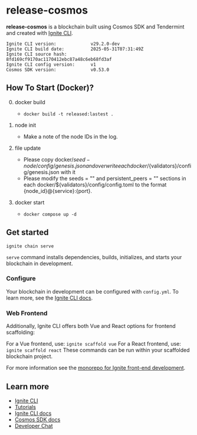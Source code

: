 # release-cosmos
**release-cosmos** is a blockchain built using Cosmos SDK and Tendermint and created with [Ignite CLI](https://ignite.com/cli).

```
Ignite CLI version:             v29.2.0-dev
Ignite CLI build date:          2025-05-31T07:31:49Z
Ignite CLI source hash:         8fd169cf9170ac1170412ebc87a48c6eb68fd3af
Ignite CLI config version:      v1
Cosmos SDK version:             v0.53.0
```

## How To Start (Docker)?
0. docker build
    * `docker build -t released:lastest .`

1. node init
    * Make a note of the node IDs in the log.

2. file update
    * Please copy docker/${seed-node}/config/genesis.json and over write each docker/${validators}/config/genesis.json with it
    * Please modify the seeds = "" and persistent_peers = "" sections in each docker/${validators}/config/config.toml to the format {node_id}@{service}:{port}.
    
3. docker start
    * `docker compose up -d`

## Get started

```
ignite chain serve
```

`serve` command installs dependencies, builds, initializes, and starts your blockchain in development.

### Configure

Your blockchain in development can be configured with `config.yml`. To learn more, see the [Ignite CLI docs](https://docs.ignite.com).

### Web Frontend

Additionally, Ignite CLI offers both Vue and React options for frontend scaffolding:

For a Vue frontend, use: `ignite scaffold vue`
For a React frontend, use: `ignite scaffold react`
These commands can be run within your scaffolded blockchain project. 

For more information see the [monorepo for Ignite front-end development](https://github.com/ignite/web).

## Learn more

- [Ignite CLI](https://ignite.com/cli)
- [Tutorials](https://docs.ignite.com/guide)
- [Ignite CLI docs](https://docs.ignite.com)
- [Cosmos SDK docs](https://docs.cosmos.network)
- [Developer Chat](https://discord.gg/ignite)
